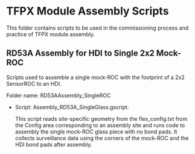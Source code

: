 # TFPX Module Assembly Scripts

This folder contains scripts to be used in the commissioning process and practice of TFPX module assembly.

## RD53A Assembly for HDI to Single 2x2 Mock-ROC

Scripts used to assemble a single mock-ROC with the footprint of a 2x2 SensorROC to an HDI.

Folder name: RD53AAssembly_SingleROC

* Script: Assembly_RD53A_SingleGlass.gscript.

  This script reads site-specific geometry from the flex_config.txt from the Config area corresponding to an assembly site and runs code to assembly the single mock-ROC glass piece with no bond pads. It collects surveillance data using the corners of the mock-ROC and the HDI bond pads after assembly.


